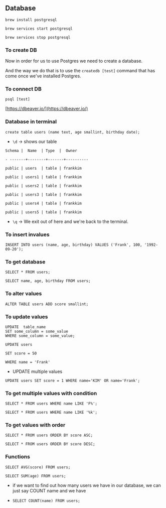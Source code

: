 ## Database

`brew install postgresql`

`brew services start postgresql`

`brew services stop postgresql`

### To create DB

Now in order for us to use Postgres we need to create a database.      

And the way we do that is to use the `createdb [test]`  command that has come once we've installed Postgres.

### To connect DB

`psql [test]`

[https://dbeaver.io/](https://dbeaver.io/)

### Database in terminal

`create table users (name text, age smallint, birthday date);`

- `\d` → shows our table
```
Schema |  Name  | Type  |  Owner

- -------+--------+-------+----------

public | users  | table | frankkim

public | users1 | table | frankkim

public | users2 | table | frankkim

public | users3 | table | frankkim

public | users4 | table | frankkim

public | users5 | table | frankkim
```
- `\q` →  We exit out of here and we're back to the terminal.

### To insert invalues

`INSERT INTO users (name, age, birthday) VALUES ('Frank', 100, '1992-09-20');`

### To get database

`SELECT * FROM users;`

`SELECT name, age, birthday FROM users;`

### To alter values

`ALTER TABLE users ADD score smallint;`

### To update values
```
UPDATE  table_name
SET some_column = some_value
WHERE some_column = some_value;
```
`UPDATE users` 

`SET score = 50` 

`WHERE name = 'Frank'`

- UPDATE multiple values

`UPDATE users SET score = 1 WHERE name='KIM' OR name='Frank';`

### To get multiple values with condition

`SELECT * FROM users WHERE name LIKE 'F%';`

`SELECT * FROM users WHERE name LIKE '%k';`

### To get values with order

`SELECT * FROM users ORDER BY score ASC;`

`SELECT * FROM users ORDER BY score DESC;`

### Functions

`SELECT AVG(score) FROM users;`

`SELECT SUM(age) FROM users;`

- if we want to find out how many users we have in our database, we can just say COUNT name and we have


- `SELECT COUNT(name) FROM users;`